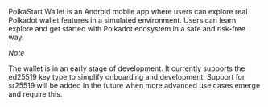 PolkaStart Wallet is an Android mobile app where users can explore real Polkadot wallet features in a simulated environment. Users can learn, explore and get started with Polkadot ecosystem in a safe and risk-free way.

*Note*

The wallet is in an early stage of development. It currently supports the ed25519 key type to simplify onboarding and development. Support for sr25519 will be added in the future when more advanced use cases emerge and require this.

